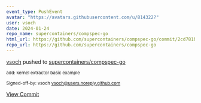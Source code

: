 ```yaml
---
event_type: PushEvent
avatar: "https://avatars.githubusercontent.com/u/814322?"
user: vsoch
date: 2024-01-24
repo_name: supercontainers/compspec-go
html_url: https://github.com/supercontainers/compspec-go/commit/2cd781bca20309805b0082627b88dcd0f2411b11
repo_url: https://github.com/supercontainers/compspec-go
---
```


<a href='https://github.com/vsoch' target='_blank'>vsoch</a> pushed to <a href='https://github.com/supercontainers/compspec-go' target='_blank'>supercontainers/compspec-go</a>

<small>add: kernel extractor basic example

Signed-off-by: vsoch <vsoch@users.noreply.github.com></small>

<a href='https://github.com/supercontainers/compspec-go/commit/2cd781bca20309805b0082627b88dcd0f2411b11' target='_blank'>View Commit</a>